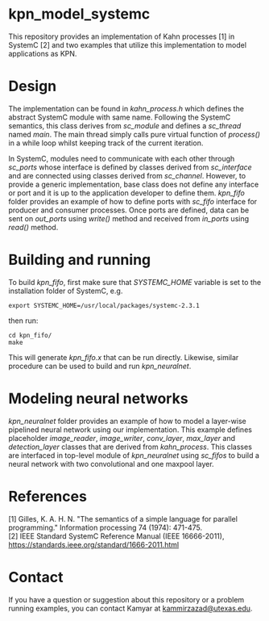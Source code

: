 # kpn_model_systemc
This repository provides an implementation of Kahn processes [1] in SystemC [2] and two examples that utilize this implementation to model applications as KPN. 

# Design
The implementation can be found in *kahn_process.h* which defines the abstract SystemC module with same name. Following the SystemC semantics, this class derives from *sc_module* and defines a *sc_thread* named *main*. The main thread simply calls pure virtual function of *process()* in a while loop whilst keeping track of the current iteration. 

In SystemC, modules need to communicate with each other through *sc_ports* whose interface is defined by classes derived from *sc_interface* and are connected using classes derived from *sc_channel*. However, to provide a generic implementation, base class does not define any interface or port and it is up to the application developer to define them. *kpn_fifo* folder provides an example of how to define ports with *sc_fifo* interface for producer and consumer processes. Once ports are defined, data can be sent on *out_ports* using *write()* method and received from *in_ports* using *read()* method.

# Building and running
To build *kpn_fifo*, first make sure that *SYSTEMC_HOME* variable is set to the installation folder of SystemC, e.g.
```
export SYSTEMC_HOME=/usr/local/packages/systemc-2.3.1
```
then run:
```
cd kpn_fifo/
make
```
This will generate *kpn_fifo.x* that can be run directly. Likewise, similar procedure can be used to build and run *kpn_neuralnet*.

# Modeling neural networks
*kpn_neuralnet* folder provides an example of how to model a layer-wise pipelined neural network using our implementation. This example defines placeholder *image_reader*, *image_writer*, *conv_layer*, *max_layer* and *detection_layer* classes that are derived from *kahn_process*. This classes are interfaced in top-level module of *kpn_neuralnet* using *sc_fifos* to build a neural network with two convolutional and one maxpool layer.

# References
[1] Gilles, K. A. H. N. "The semantics of a simple language for parallel programming." Information processing 74 (1974): 471-475.  
[2] IEEE Standard SystemC Reference Manual (IEEE 16666-2011), https://standards.ieee.org/standard/1666-2011.html

# Contact
If you have a question or suggestion about this repository or a problem running examples, you can contact Kamyar at kammirzazad@utexas.edu.
